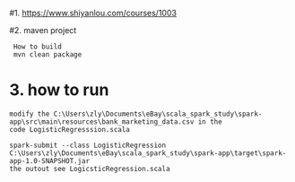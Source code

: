 #1. https://www.shiyanlou.com/courses/1003

#2.  maven project
```
 How to build
 mvn clean package
 ```

# 3. how to run
```
modify the C:\Users\zly\Documents\eBay\scala_spark_study\spark-app\src\main\resources\bank_marketing_data.csv in the
code LogisticRegresssion.scala

spark-submit --class LogisticRegression C:\Users\zly\Documents\eBay\scala_spark_study\spark-app\target\spark-app-1.0-SNAPSHOT.jar
the outout see LogicsticRegression.scala
```